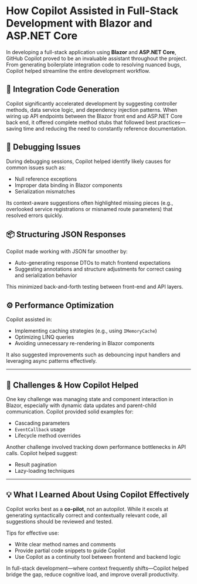 # How Copilot Assisted in Full-Stack Development with Blazor and ASP.NET Core

In developing a full-stack application using **Blazor** and **ASP.NET Core**, GitHub Copilot proved to be an invaluable assistant throughout the project. From generating boilerplate integration code to resolving nuanced bugs, Copilot helped streamline the entire development workflow.

## 🚀 Integration Code Generation

Copilot significantly accelerated development by suggesting controller methods, data service logic, and dependency injection patterns. When wiring up API endpoints between the Blazor front end and ASP.NET Core back end, it offered complete method stubs that followed best practices—saving time and reducing the need to constantly reference documentation.

## 🐞 Debugging Issues

During debugging sessions, Copilot helped identify likely causes for common issues such as:
- Null reference exceptions
- Improper data binding in Blazor components
- Serialization mismatches

Its context-aware suggestions often highlighted missing pieces (e.g., overlooked service registrations or misnamed route parameters) that resolved errors quickly.

## 📦 Structuring JSON Responses

Copilot made working with JSON far smoother by:
- Auto-generating response DTOs to match frontend expectations
- Suggesting annotations and structure adjustments for correct casing and serialization behavior

This minimized back-and-forth testing between front-end and API layers.

## ⚙️ Performance Optimization

Copilot assisted in:
- Implementing caching strategies (e.g., using `IMemoryCache`)
- Optimizing LINQ queries
- Avoiding unnecessary re-rendering in Blazor components

It also suggested improvements such as debouncing input handlers and leveraging async patterns effectively.

---

## 🧩 Challenges & How Copilot Helped

One key challenge was managing state and component interaction in Blazor, especially with dynamic data updates and parent-child communication. Copilot provided solid examples for:
- Cascading parameters
- `EventCallback` usage
- Lifecycle method overrides

Another challenge involved tracking down performance bottlenecks in API calls. Copilot helped suggest:
- Result pagination
- Lazy-loading techniques

---

## 💡 What I Learned About Using Copilot Effectively

Copilot works best as a **co-pilot**, not an autopilot. While it excels at generating syntactically correct and contextually relevant code, all suggestions should be reviewed and tested.

Tips for effective use:
- Write clear method names and comments
- Provide partial code snippets to guide Copilot
- Use Copilot as a continuity tool between frontend and backend logic

In full-stack development—where context frequently shifts—Copilot helped bridge the gap, reduce cognitive load, and improve overall productivity.
